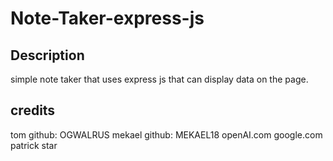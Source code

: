 # Note-Taker-express-js

## Description
simple note taker that uses express js that can display data on the page.

## credits
tom github: OGWALRUS
mekael github: MEKAEL18
openAI.com
google.com
patrick star